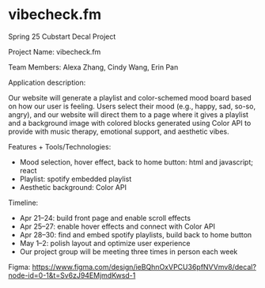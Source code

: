 # vibecheck.fm
Spring 25 Cubstart Decal Project

Project Name: vibecheck.fm

Team Members: Alexa Zhang, Cindy Wang, Erin Pan

Application description:

Our website will generate a playlist and color-schemed mood board based on how our user is feeling. Users select their mood (e.g., happy, sad, so-so, angry), and our website will direct them to a page where it gives a playlist and a background image with colored blocks generated using Color API to provide with music therapy, emotional support, and aesthetic vibes. 

Features + Tools/Technologies:

- Mood selection, hover effect, back to home button: html and javascript; react
- Playlist: spotify embedded playlist
- Aesthetic background: Color API

Timeline:
- Apr 21–24: build front page and enable scroll effects
- Apr 25–27: enable hover effects and connect with Color API
- Apr 28–30: find and embed spotify playlists, build back to home button
- May 1–2: polish layout and optimize user experience
- Our project group will be meeting three times in person each week

Figma: https://www.figma.com/design/ieBQhnOxVPCU36pfNVVmv8/decal?node-id=0-1&t=Sv6zJ94EMjmdKwsd-1
